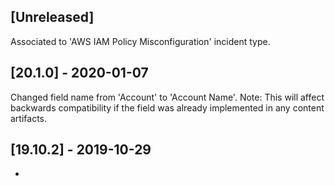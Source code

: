 ## [Unreleased]
Associated to 'AWS IAM Policy Misconfiguration' incident type.


## [20.1.0] - 2020-01-07
Changed field name from 'Account' to 'Account Name'. Note: This will affect backwards compatibility if the field was already implemented in any content artifacts.

## [19.10.2] - 2019-10-29
-
